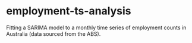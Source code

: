 # employment-ts-analysis

Fitting a SARIMA model to a monthly time series of employment counts in Australia (data sourced from the ABS). 
